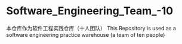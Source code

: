 # Software_Engineering_Team_-10
本仓库作为软件工程实践仓库（十人团队） This Repository is used as a software engineering practice warehouse (a team of ten people)
